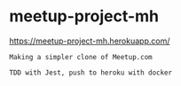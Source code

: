 # meetup-project-mh

https://meetup-project-mh.herokuapp.com/

```
Making a simpler clone of Meetup.com

TDD with Jest, push to heroku with docker
```
